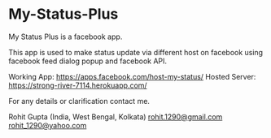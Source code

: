 My-Status-Plus
==============

My Status Plus is a facebook app. 

This app is used to make status update via different host on facebook using facebook feed dialog popup and facebook API.


Working App: https://apps.facebook.com/host-my-status/
Hosted Server: https://strong-river-7114.herokuapp.com/




For any details or clarification contact me.

Rohit Gupta
(India, West Bengal, Kolkata)
rohit.1290@gmail.com
rohit_1290@yahoo.com

